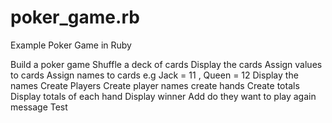 # poker_game.rb
Example Poker Game in Ruby

Build a poker game
Shuffle a deck of cards
Display the cards
Assign values to cards
Assign names to cards  e.g Jack = 11 , Queen = 12
Display the names
Create Players
Create player names
create hands
Create totals
Display totals of each hand
Display winner
Add do they want to play again message
Test
